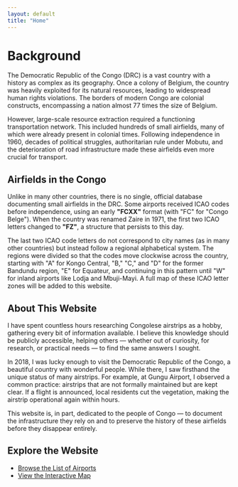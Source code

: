 ```yaml
---
layout: default
title: "Home"
---
```


# Background

The Democratic Republic of the Congo (DRC) is a vast country with a history as complex as its geography. Once a colony of Belgium, the country was heavily exploited for its natural resources, leading to widespread human rights violations. The borders of modern Congo are colonial constructs, encompassing a nation almost 77 times the size of Belgium.

However, large-scale resource extraction required a functioning transportation network. This included hundreds of small airfields, many of which were already present in colonial times. Following independence in 1960, decades of political struggles, authoritarian rule under Mobutu, and the deterioration of road infrastructure made these airfields even more crucial for transport.

## Airfields in the Congo

Unlike in many other countries, there is no single, official database documenting small airfields in the DRC. Some airports received ICAO codes before independence, using an early **"FCXX"** format (with "FC" for "Congo Belge"). When the country was renamed Zaire in 1971, the first two ICAO letters changed to **"FZ"**, a structure that persists to this day.

The last two ICAO code letters do not correspond to city names (as in many other countries) but instead follow a regional alphabetical system. The regions were divided so that the codes move clockwise across the country, starting with "A" for Kongo Central, "B," "C," and "D" for the former Bandundu region, "E" for Equateur, and continuing in this pattern until "W" for inland airports like Lodja and Mbuji-Mayi. A full map of these ICAO letter zones will be added to this website.

## About This Website

I have spent countless hours researching Congolese airstrips as a hobby, gathering every bit of information available. I believe this knowledge should be publicly accessible, helping others — whether out of curiosity, for research, or practical needs — to find the same answers I sought.

In 2018, I was lucky enough to visit the Democratic Republic of the Congo, a beautiful country with wonderful people. While there, I saw firsthand the unique status of many airstrips. For example, at Gungu Airport, I observed a common practice: airstrips that are not formally maintained but are kept clear. If a flight is announced, local residents cut the vegetation, making the airstrip operational again within hours.

This website is, in part, dedicated to the people of Congo — to document the infrastructure they rely on and to preserve the history of these airfields before they disappear entirely.

## Explore the Website

- [Browse the List of Airports](list.md)
- [View the Interactive Map](map.md)
